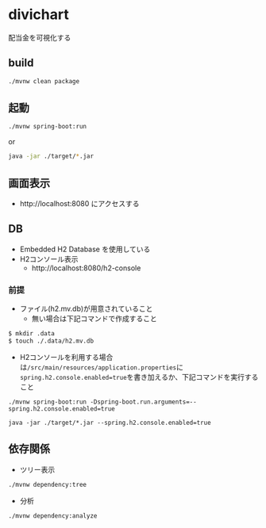 # divichart
配当金を可視化する

## build
```bash
./mvnw clean package
```

## 起動
```bash
./mvnw spring-boot:run
```
or
```bash
java -jar ./target/*.jar
```

## 画面表示
- http://localhost:8080 にアクセスする

## DB
- Embedded H2 Database を使用している
- H2コンソール表示
  - http://localhost:8080/h2-console
### 前提
- ファイル(h2.mv.db)が用意されていること
  - 無い場合は下記コマンドで作成すること
```bash
$ mkdir .data
$ touch ./.data/h2.mv.db
```
- H2コンソールを利用する場合は`/src/main/resources/application.properties`に`spring.h2.console.enabled=true`を書き加えるか、下記コマンドを実行すること
```
./mvnw spring-boot:run -Dspring-boot.run.arguments=--spring.h2.console.enabled=true
```
```
java -jar ./target/*.jar --spring.h2.console.enabled=true
```

## 依存関係
- ツリー表示
```bash
./mvnw dependency:tree
```
- 分析
```bash
./mvnw dependency:analyze
```
